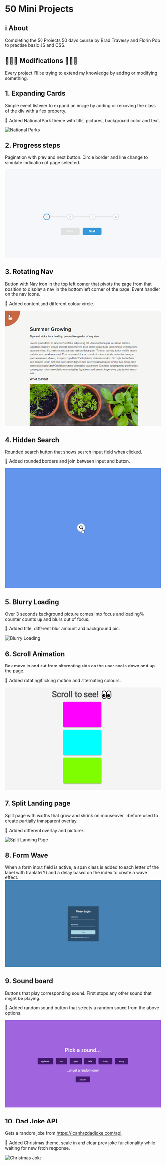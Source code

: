 # 50 Mini Projects

## ℹ About
Completing the [50 Projects 50 days](https://www.udemy.com/course/50-projects-50-days) course by Brad Traversy and Florin Pop to practise basic JS and CSS.

## 🌟🌟🌟 Modifications 🌟🌟🌟 
Every project I'll be trying to extend my knowledge by adding or modifying something. 

## 1. Expanding Cards
Simple event listener to expand an image by adding or removing the class of the div with a flex property.

🌟 Added National Park theme with title, pictures, background color and text.

![National Parks](./docs/expanding_cards.gif)

## 2. Progress steps
Pagination with prev and next button. Circle border and line change to simulate indication of page selected.

![Progress Steps](./docs/progress_steps.gif)

## 3. Rotating Nav
Button with Nav icon in the top left corner that pivots the page from that position to display a nav in the bottom left corner of the page. Event handler on the nav icons.

🌟 Added content and different colour circle.

![Rotating Nav](./docs/rotating_nav.gif)

## 4. Hidden Search
Rounded search button that shows search input field when clicked.

🌟 Added rounded borders and join between input and button.

![Hidden Search](./docs/hidden_search.gif)

## 5. Blurry Loading
Over 3 seconds background picture comes into focus and loading% counter counts up and blurs out of focus. 

🌟 Added title, different blur amount and background pic.

![Blurry Loading](./docs/blurry_loading.gif)

## 6. Scroll Animation
Box move in and out from alternating side as the user scolls down and up the page.

🌟 Added rotating/flicking motion and alternating colours.

![Scroll Animation](./docs/scroll_animation.gif)

## 7. Split Landing page
Split page with widths that grow and shrink on mouseover. ::before used to create partially transparent overlay.

🌟 Added different overlay and pictures.

![Split Landing Page](./docs/split_landing.gif)

## 8. Form Wave
When a form input field is active, a span class is added to each letter of the label with tranlate(Y) and a delay based on the index to create a wave effect.
![Wave Effect](./docs/form_wave.gif)

## 9. Sound board
Buttons that play corresponding sound. First stops any other sound that might be playing.

🌟 Added random sound button that selects a random sound from the above options.

![Sound Board](./docs/sound_board.png)

## 10. Dad Joke API
Gets a random joke from https://icanhazdadjoke.com/api.

🌟 Added Christmas theme, scale in and clear prev joke functionality while waiting for new fetch reqponse.

![Christmas Joke](joke.gif)
